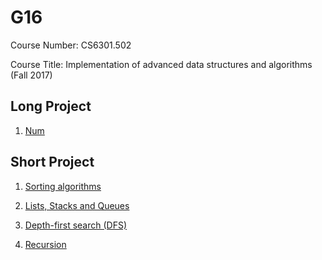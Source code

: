 G16
===

Course Number: CS6301.502

Course Title: Implementation of advanced data structures and algorithms (Fall 2017)

Long Project
------------

1.  [Num](./lp1)

Short Project
-------------

1.  [Sorting algorithms](./sp1)

2.  [Lists, Stacks and Queues](./sp2)

3.  [Depth-first search (DFS)](./sp3)

4.  [Recursion](./sp4)
